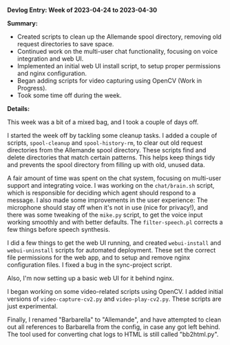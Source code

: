 **Devlog Entry: Week of 2023-04-24 to 2023-04-30**

**Summary:**

*   Created scripts to clean up the Allemande spool directory, removing old request directories to save space.
*   Continued work on the multi-user chat functionality, focusing on voice integration and web UI.
*   Implemented an initial web UI install script, to setup proper permissions and nginx configuration.
*   Began adding scripts for video capturing using OpenCV (Work in Progress).
*   Took some time off during the week.

**Details:**

This week was a bit of a mixed bag, and I took a couple of days off.

I started the week off by tackling some cleanup tasks. I added a couple of scripts, `spool-cleanup` and `spool-history-rm`, to clear out old request directories from the Allemande spool directory. These scripts find and delete directories that match certain patterns. This helps keep things tidy and prevents the spool directory from filling up with old, unused data.

A fair amount of time was spent on the chat system, focusing on multi-user support and integrating voice. I was working on the `chat/brain.sh` script, which is responsible for deciding which agent should respond to a message. I also made some improvements in the user experience: The microphone should stay off when it's not in use (nice for privacy!), and there was some tweaking of the `mike.py` script, to get the voice input working smoothly and with better defaults. The `filter-speech.pl` corrects a few things before speech synthesis.

I did a few things to get the web UI running, and created `webui-install` and `webui-uninstall` scripts for automated deployment. These set the correct file permissions for the web app, and to setup and remove nginx configuration files. I fixed a bug in the sync-project script.

Also, I'm now setting up a basic web UI for it behind nginx.

I began working on some video-related scripts using OpenCV. I added initial versions of `video-capture-cv2.py` and `video-play-cv2.py`. These scripts are just experimental.

Finally, I renamed "Barbarella" to "Allemande", and have attempted to clean out all references to Barbarella from the config, in case any got left behind. The tool used for converting chat logs to HTML is still called "bb2html.py".
